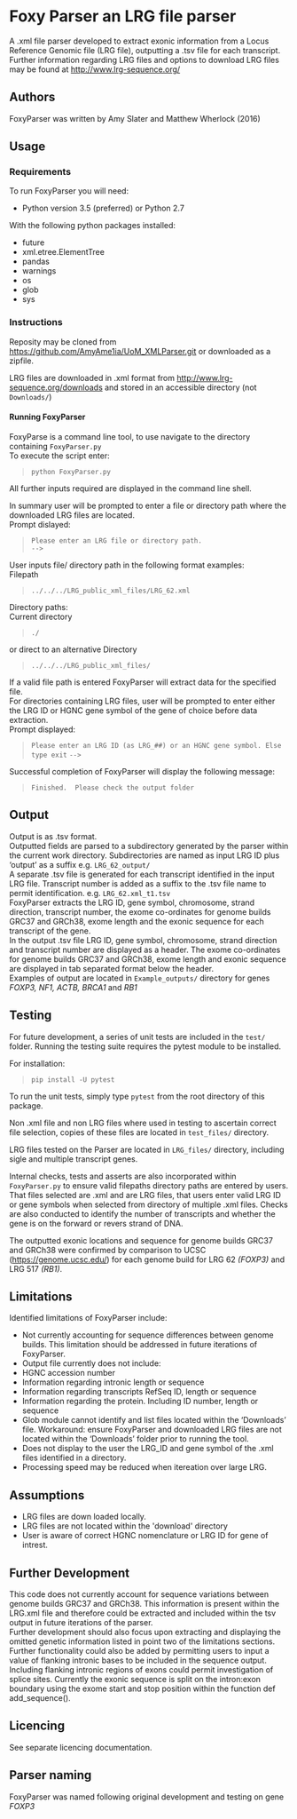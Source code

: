 # Foxy Parser an LRG file parser
A .xml file parser developed to extract exonic information from a Locus Reference Genomic file (LRG file), outputting a .tsv file for each transcript.   
Further information regarding LRG files and options to download LRG files may be found at http://www.lrg-sequence.org/

## Authors
FoxyParser was written by Amy Slater and Matthew Wherlock (2016)

## Usage
### Requirements
To run FoxyParser you will need:
* Python version 3.5 (preferred) or Python 2.7

With the following python packages installed:
* future
* xml.etree.ElementTree
* pandas
* warnings
* os
* glob
* sys

### Instructions
Reposity may be cloned from https://github.com/AmyAme1ia/UoM_XMLParser.git or downloaded as a zipfile.

LRG files are downloaded in .xml format from http://www.lrg-sequence.org/downloads and stored in an accessible  directory (not `Downloads/`)

#### Running FoxyParser
FoxyParse is a command line tool, to use navigate to the directory containing `FoxyParser.py`   
To execute the script enter:  
> `python FoxyParser.py`  

All further inputs required are displayed in the command line shell. 

In summary user will be prompted to enter a file or directory path where the downloaded LRG files are located.  
Prompt dislayed:
> `Please enter an LRG file or directory path. `  
> `-->` 

User inputs file/ directory path in the following format examples:  
Filepath 
>`../../../LRG_public_xml_files/LRG_62.xml`  

Directory paths:  
Current directory  
>`./`

or direct to an alternative Directory
>`../../../LRG_public_xml_files/`

If a valid file path is entered FoxyParser will extract data for the specified file.  
For directories containing LRG files, user will be prompted to enter either the LRG ID or HGNC gene symbol of the gene of choice before data extraction.   
Prompt displayed:  
>`Please enter an LRG ID (as LRG_##) or an HGNC gene symbol. Else type exit` 
> `-->` 

Successful completion of FoxyParser will display the following message:
>`Finished.  Please check the output folder`

## Output
Output is as .tsv format.  
Outputted fields are parsed to a subdirectory generated by the parser within the current work directory. Subdirectories are named as input LRG ID plus ‘output’ as a suffix e.g. `LRG_62_output/`     
A separate .tsv file is generated for each transcript identified in the input LRG file. Transcript number is added as a suffix to the .tsv file name to permit identification. e.g. `LRG_62.xml_t1.tsv`  
FoxyParser extracts the LRG ID, gene symbol, chromosome, strand direction, transcript number, the exome co-ordinates for genome builds GRC37 and GRCh38, exome length and the exonic sequence for each transcript of the gene.   
In the output .tsv file LRG ID, gene symbol, chromosome, strand direction and transcript number are displayed as a header. The exome co-ordinates for genome builds GRC37 and GRCh38, exome length and exonic sequence are displayed in tab separated format below the header.     
Examples of output are located in `Example_outputs/` directory for genes _FOXP3, NF1, ACTB, BRCA1_ and _RB1_

## Testing

For future development, a series of unit tests are included in the `test/` folder.  Running the testing suite requires the pytest module to be installed.

For installation:
>`pip install -U pytest` 


To run the unit tests, simply type `pytest` from the root directory of this package.

Non .xml file and non LRG files where used in testing to ascertain correct file selection, copies of these files are located in  `test_files/` directory.  

LRG files tested on the Parser are located in `LRG_files/` directory, including sigle and multiple transcript genes.  

Internal checks, tests and asserts are also incorporated within `FoxyParser.py` to ensure valid filepaths directory paths are entered by users. That files selected are .xml and are LRG files, that users enter valid LRG ID or gene symbols when selected from directory of multiple .xml files. Checks are also conducted to identify the number of transcripts and whether the gene is on the forward or revers strand of DNA.     

The outputted exonic locations and sequence for genome builds GRC37 and GRCh38 were confirmed by comparison to UCSC (https://genome.ucsc.edu/) for each genome build for LRG 62 _(FOXP3)_ and LRG 517 _(RB1)_.

## Limitations
Identified limitations of FoxyParser include:
*	Not currently accounting for sequence differences between genome builds. This limitation should be addressed in future iterations of FoxyParser.  
*	Output file currently does not include:
  *	HGNC accession number
  *	Information regarding intronic length or sequence
  *	Information regarding transcripts RefSeq ID, length or sequence
  *	Information regarding the protein. Including ID number, length or sequence
*	Glob module cannot identify and list files located within the ‘Downloads’ file. Workaround: ensure FoxyParser and downloaded LRG files are not located within the ‘Downloads’ folder prior to running the tool. 
* Does not display to the user the LRG_ID and gene symbol of the .xml files identified in a directory. 
* Processing speed may be reduced when itereation over large LRG.

## Assumptions
* LRG files are down loaded locally.
* LRG files are not located within the 'download' directory
* User is aware of correct HGNC nomenclature or LRG ID for gene of intrest. 

## Further Development
This code does not currently account for sequence variations between genome builds GRC37 and GRCh38. This information is present within the LRG.xml file and therefore could be extracted and included within the tsv output in future iterations of the parser.  
Further development should also focus upon extracting and displaying the omitted genetic information listed in point two of the limitations sections.   
Further functionality could also be added by permitting users to input a value of flanking intronic bases to be included in the sequence output. Including flanking intronic regions of exons could permit investigation of splice sites. Currently the exonic sequence is split on the intron:exon boundary using the exome start and stop position within the function def add_sequence().   

## Licencing 
See separate licencing documentation. 

## Parser naming
FoxyParser was named following original development and testing on gene _FOXP3_
